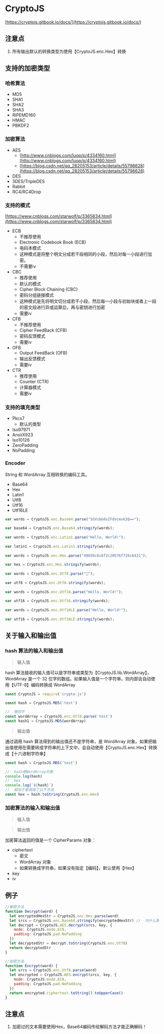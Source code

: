 # CryptoJS

[https://cryptojs.gitbook.io/docs/](https://cryptojs.gitbook.io/docs/)

## 注意点

1. 所有输出默认的转换类型为使用【CryptoJS.enc.Hex】转换

## 支持的加密类型

### 哈希算法

- MD5
- SHA1
- SHA2
- SHA3
- RIPEMD160
- HMAC
- PBKDF2

### 加密算法

- AES
  - [http://www.cnblogs.com/luop/p/4334160.html](http://www.cnblogs.com/luop/p/4334160.html)
  - [https://blog.csdn.net/qq_28205153/article/details/55798628](https://blog.csdn.net/qq_28205153/article/details/55798628)
- DES
- 3DES/TripleDES
- Rabbit
- RC4/RC4Drop

### 支持的模式

[https://www.cnblogs.com/starwolf/p/3365834.html](https://www.cnblogs.com/starwolf/p/3365834.html)

- ECB
  - 不推荐使用
  - Electronic Codebook Book (ECB)
  - 电码本模式
  - 这种模式是将整个明文分成若干段相同的小段，然后对每一小段进行加密。
  - 不需要iv
- CBC
  - 推荐使用
  - 默认的模式
  - Cipher Block Chaining (CBC)
  - 密码分组链接模式
  - 这种模式是先将明文切分成若干小段，然后每一小段与初始块或者上一段的密文段进行异或运算后，再与密钥进行加密
  - 需要iv
- CFB
  - 不推荐使用
  - Cipher FeedBack (CFB)
  - 密码反馈模式
  - 需要iv
- OFB
  - Output FeedBack (OFB)
  - 输出反馈模式
  - 需要iv
- CTR
  - 推荐使用
  - Counter (CTR)
  - 计算器模式
  - 需要iv

### 支持的填充类型

- Pkcs7
  - 默认的类型
- Iso97971
- AnsiiX923
- Iso10126
- ZeroPadding
- NoPadding

### Encoder

String 和 WordArray 互相转换的编码工具。

- Base64
- Hex
- Latin1
- Utf8
- Utf16
- Utf16LE

```javascript
var words = CryptoJS.enc.Base64.parse("SGVsbG8sIFdvcmxkIQ==");
​
var base64 = CryptoJS.enc.Base64.stringify(words);
​
var words = CryptoJS.enc.Latin1.parse("Hello, World!");
​
var latin1 = CryptoJS.enc.Latin1.stringify(words);
​
var words = CryptoJS.enc.Hex.parse("48656c6c6f2c20576f726c6421");
​
var hex = CryptoJS.enc.Hex.stringify(words);
​
var words = CryptoJS.enc.Utf8.parse("𔭢");
​
var utf8 = CryptoJS.enc.Utf8.stringify(words);
​
var words = CryptoJS.enc.Utf16.parse("Hello, World!");
​
var utf16 = CryptoJS.enc.Utf16.stringify(words);
​
var words = CryptoJS.enc.Utf16LE.parse("Hello, World!");
​
var utf16 = CryptoJS.enc.Utf16LE.stringify(words);
```

## 关于输入和输出值

### hash 算法的输入和输出值

> 输入值

hash 算法接收的输入值可以是字符串或类型为【CryptoJS.lib.WordArray】，WordArray 是一个 32 位字的数组。如果输入值是一个字符串，则内部会自动使用【UTF-8】编码转换成 WordArray

```javascript
const CryptoJS = require('crypto-js')

const hash = CryptoJS.MD5('test')

//  等同于
const wordArray = CryptoJS.enc.Utf8.parse('test')
const hash1 = CryptoJS.MD5(wordArray)
```

> 输出值

通过调用 hash 算法得到的输出值还不是字符串，是 WordArray 对象。如果把输出值使用在需要转成字符串的上下文中，会自动使用【CryptoJS.enc.Hex】转换成【十六进制字符串】

```javascript
const hash = CryptoJS.MD5('test')

//  hash是WordArray对象
console.log(hash)
//  hex
console.log(`${hash}`)
//  相当于是调用了以下方法
const hex = hash.toString(CryptoJS.enc.Hex)
```

### 加密算法的输入和输出值

> 输入值

> 输出值

加密算法返回的值是一个 CipherParams 对象：

- ciphertext
  - 密文
  - WordArray 对象
  - 如果转换成字符串，如果没有指定【编码】，默认使用【Hex】
- key
- iv

## 例子

```javascript
//解密方法
function Decrypt(word) {
  let encryptedHexStr = CryptoJS.enc.Hex.parse(word)
  let srcs = CryptoJS.enc.Base64.stringify(encryptedHexStr) //  为什么需要加这行
  let decrypt = CryptoJS.AES.decrypt(srcs, key, {
    mode: CryptoJS.mode.ECB,
    padding: CryptoJS.pad.NoPadding
  })
  let decryptedStr = decrypt.toString(CryptoJS.enc.Utf8)
  return decryptedStr
}

//加密方法
function Encrypt(word) {
  let srcs = CryptoJS.enc.Utf8.parse(word)
  let encrypted = CryptoJS.AES.encrypt(srcs, key, {
    mode: CryptoJS.mode.ECB,
    padding: CryptoJS.pad.NoPadding
  })
  return encrypted.ciphertext.toString().toUpperCase()
}
```

## 注意点

1. 加密过的文本需要使用Hex，Base64编码传给解码方法才能正确解码！